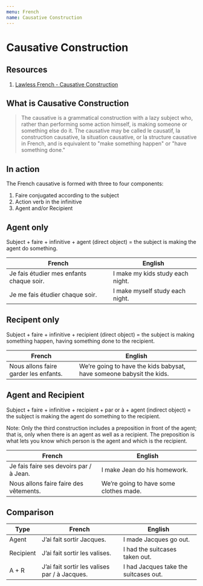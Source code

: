 ```yaml
---
menu: French
name: Causative Construction
---
```


# Causative Construction

## Resources

1. [Lawless French - Causative Construction](https://www.lawlessfrench.com/grammar/faire-causative/)

## What is Causative Construction

> The causative is a grammatical construction with a lazy subject who, rather than performing some action himself, is making someone or something else do it. The causative may be called le causatif, la construction causative, la situation causative, or la structure causative in French, and is equivalent to "make something happen" or "have something done."

## In action

The French causative is formed with three to four components:

1. Faire conjugated according to the subject
2. Action verb in the infinitive
3. Agent and/or Recipient

## Agent only

Subject + faire + infinitive + agent (direct object) = the subject is making the agent do something.

| French                                   | English                          |
| ---------------------------------------- | -------------------------------- |
| Je fais étudier mes enfants chaque soir. | I make my kids study each night. |
| Je me fais étudier chaque soir.          | I make myself study each night.  |

## Recipent only

Subject + faire + infinitive + recipient (direct object) = the subject is making something happen, having something done to the recipient.

| French                                | English                                                              |
| ------------------------------------- | -------------------------------------------------------------------- |
| Nous allons faire garder les enfants. | We’re going to have the kids babysat, have someone babysit the kids. |

## Agent and Recipient

Subject + faire + infinitive + recipient + par or à + agent (indirect object) = the subject is making the agent do something to the recipient.

Note: Only the third construction includes a preposition in front of the agent; that is, only when there is an agent as well as a recipient. The preposition is what lets you know which person is the agent and which is the recipient.

| French                                  | English                                |
| --------------------------------------- | -------------------------------------- |
| Je fais faire ses devoirs par / à Jean. | I make Jean do his homework.           |
| Nous allons faire faire des vêtements.  | We’re going to have some clothes made. |

## Comparison

| Type      | French                                        | English                               |
| --------- | --------------------------------------------- | ------------------------------------- |
| Agent     | J’ai fait sortir Jacques.                     | I made Jacques go out.                |
| Recipient | J’ai fait sortir les valises.                 | I had the suitcases taken out.        |
| A + R     | J’ai fait sortir les valises par / à Jacques. | I had Jacques take the suitcases out. |
